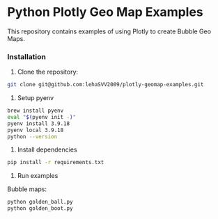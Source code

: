 # Python Plotly Geo Map Examples

This repository contains examples of using Plotly to create Bubble Geo Maps.

### Installation

1. Clone the repository:

```bash
git clone git@github.com:lehaSVV2009/plotly-geomap-examples.git
```

1. Setup pyenv

```bash
brew install pyenv
eval "$(pyenv init -)"
pyenv install 3.9.18
pyenv local 3.9.18
python --version
```

1. Install dependencies

```bash
pip install -r requirements.txt

```

1. Run examples

Bubble maps:

```bash
python golden_ball.py
python golden_boot.py
```
